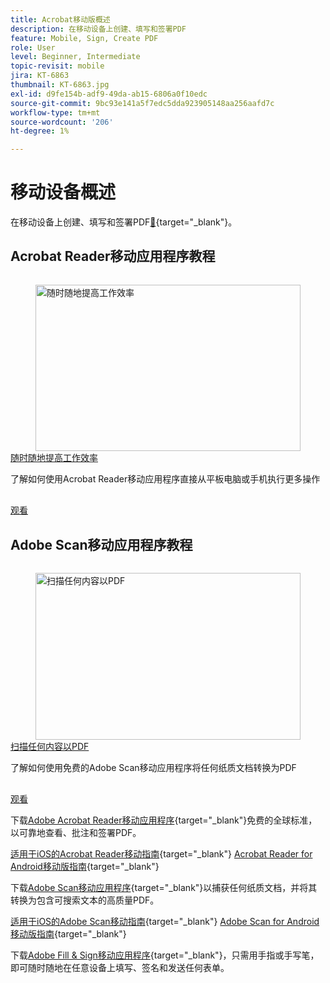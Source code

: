 ```yaml
---
title: Acrobat移动版概述
description: 在移动设备上创建、填写和签署PDF
feature: Mobile, Sign, Create PDF
role: User
level: Beginner, Intermediate
topic-revisit: mobile
jira: KT-6863
thumbnail: KT-6863.jpg
exl-id: d9fe154b-adf9-49da-ab15-6806a0f10edc
source-git-commit: 9bc93e141a5f7edc5dda923905148aa256aafd7c
workflow-type: tm+mt
source-wordcount: '206'
ht-degree: 1%

---
```


# 移动设备概述

在移动设备上创建、填写和签署PDF[&#128279;](https://www.adobe.com/acrobat/online/sign-pdf.html){target="_blank"}。

## Acrobat Reader移动应用程序教程

<!-- START CARDS HTML - DO NOT MODIFY BY HAND -->
<div class="columns">
    <div class="column is-half-tablet is-half-desktop is-one-third-widescreen" aria-label="Productivity on the go">
        <div class="card" style="height: 100%; display: flex; flex-direction: column; height: 100%;">
            <div class="card-image">
                <figure class="image x-is-16by9">
                    <a href="https://experienceleague.adobe.com/zh-hans/docs/document-cloud-learn/acrobat-learning/getting-started/productivity" title="随时随地提高工作效率" target="_self" rel="referrer">
                        <img class="is-bordered-r-small" src="https://experienceleague.adobe.com/zh-hans/docs/document-cloud-learn/acrobat-learning/mobile/media_1baac857c8ccc7eb8f0af7c27bd123772b2d5cac4.png?width=400&format=webply&optimize=medium" alt="随时随地提高工作效率"
                             style="width: 100%; aspect-ratio: 16 / 9; object-fit: cover; overflow: hidden; display: block; margin: auto;">
                    </a>
                </figure>
            </div>
            <div class="card-content is-padded-small" style="display: flex; flex-direction: column; flex-grow: 1; justify-content: space-between;">
                <div class="top-card-content">
                    <p class="headline is-size-6 has-text-weight-bold">
                        <a href="https://experienceleague.adobe.com/zh-hans/docs/document-cloud-learn/acrobat-learning/getting-started/productivity" target="_self" rel="referrer" title="随时随地提高工作效率">随时随地提高工作效率</a>
                    </p>
                    <p class="is-size-6">了解如何使用Acrobat Reader移动应用程序直接从平板电脑或手机执行更多操作</p>
                </div>
                <a href="https://experienceleague.adobe.com/zh-hans/docs/document-cloud-learn/acrobat-learning/getting-started/productivity" target="_self" rel="referrer" class="spectrum-Button spectrum-Button--outline spectrum-Button--primary spectrum-Button--sizeM" style="align-self: flex-start; margin-top: 1rem;">
                    <span class="spectrum-Button-label has-no-wrap has-text-weight-bold">观看</span>
                </a>
            </div>
        </div>
    </div>
</div>
<!-- END CARDS HTML - DO NOT MODIFY BY HAND -->

## Adobe Scan移动应用程序教程

<!-- START CARDS HTML - DO NOT MODIFY BY HAND -->
<div class="columns">
    <div class="column is-half-tablet is-half-desktop is-one-third-widescreen" aria-label="Scan anything to PDF">
        <div class="card" style="height: 100%; display: flex; flex-direction: column; height: 100%;">
            <div class="card-image">
                <figure class="image x-is-16by9">
                    <a href="https://experienceleague.adobe.com/zh-hans/docs/document-cloud-learn/acrobat-learning/mobile/scan-mobile-app" title="扫描任何内容以PDF" target="_self" rel="referrer">
                        <img class="is-bordered-r-small" src="https://experienceleague.adobe.com/zh-hans/docs/document-cloud-learn/acrobat-learning/mobile/media_194c72db4bfb487b4aa16a298167469d060790c36.png?width=400&format=webply&optimize=medium" alt="扫描任何内容以PDF"
                             style="width: 100%; aspect-ratio: 16 / 9; object-fit: cover; overflow: hidden; display: block; margin: auto;">
                    </a>
                </figure>
            </div>
            <div class="card-content is-padded-small" style="display: flex; flex-direction: column; flex-grow: 1; justify-content: space-between;">
                <div class="top-card-content">
                    <p class="headline is-size-6 has-text-weight-bold">
                        <a href="https://experienceleague.adobe.com/zh-hans/docs/document-cloud-learn/acrobat-learning/mobile/scan-mobile-app" target="_self" rel="referrer" title="扫描任何内容以PDF">扫描任何内容以PDF</a>
                    </p>
                    <p class="is-size-6">了解如何使用免费的Adobe Scan移动应用程序将任何纸质文档转换为PDF</p>
                </div>
                <a href="https://experienceleague.adobe.com/zh-hans/docs/document-cloud-learn/acrobat-learning/mobile/scan-mobile-app" target="_self" rel="referrer" class="spectrum-Button spectrum-Button--outline spectrum-Button--primary spectrum-Button--sizeM" style="align-self: flex-start; margin-top: 1rem;">
                    <span class="spectrum-Button-label has-no-wrap has-text-weight-bold">观看</span>
                </a>
            </div>
        </div>
    </div>
</div>
<!-- END CARDS HTML - DO NOT MODIFY BY HAND -->

下载[Adobe Acrobat Reader移动应用程序](https://www.adobe.com/acrobat/mobile/acrobat-reader.html){target="_blank"}免费的全球标准，以可靠地查看、批注和签署PDF。

[适用于iOS的Acrobat Reader移动指南](https://www.adobe.com/devnet-docs/acrobat/ios/cn/){target="_blank"}
[Acrobat Reader for Android移动版指南](https://www.adobe.com/devnet-docs/acrobat/android/cn/){target="_blank"}

下载[Adobe Scan移动应用程序](https://www.adobe.com/acrobat/mobile/scanner-app.html){target="_blank"}以捕获任何纸质文档，并将其转换为包含可搜索文本的高质量PDF。

[适用于iOS的Adobe Scan移动指南](https://www.adobe.com/devnet-docs/adobescan/ios/en/){target="_blank"}
[Adobe Scan for Android移动版指南](https://www.adobe.com/devnet-docs/adobescan/android/en/){target="_blank"}

下载[Adobe Fill &amp; Sign移动应用程序](https://www.adobe.com/acrobat/mobile/fill-sign-pdfs.html){target="_blank"}，只需用手指或手写笔，即可随时随地在任意设备上填写、签名和发送任何表单。
